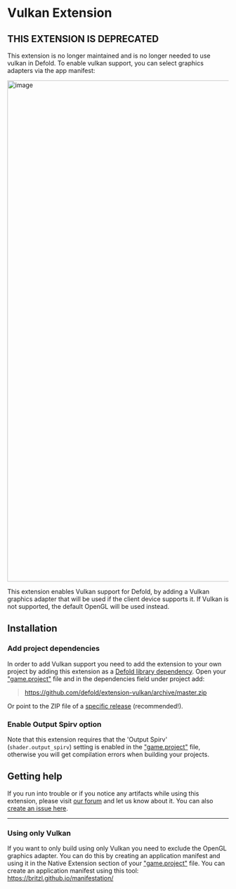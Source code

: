 # Vulkan Extension

## **THIS EXTENSION IS DEPRECATED**

This extension is no longer maintained and is no longer needed to use vulkan in Defold. To enable vulkan support, you can select graphics adapters via the app manifest:

<img width="1142" alt="image" src="https://github.com/defold/extension-vulkan/assets/169640/f7f07cb6-9011-4159-92da-b33c2e4da60d">

This extension enables Vulkan support for Defold, by adding a Vulkan graphics adapter that will be used if the client device supports it. If Vulkan is not supported, the default OpenGL will be used instead.


## Installation

### Add project dependencies

In order to add Vulkan support you need to add the extension to your own project by adding this extension as a [Defold library dependency](http://www.defold.com/manuals/libraries/). Open your ["game.project"](defold://open?path=/game.project) file and in the dependencies field under project add:

> https://github.com/defold/extension-vulkan/archive/master.zip

Or point to the ZIP file of a [specific release](https://github.com/defold/extension-vulkan/releases) (recommended!).


### Enable Output Spirv option 

Note that this extension requires that the 'Output Spirv' (`shader.output_spirv`) setting is enabled in the ["game.project"](defold://open?path=/game.project) file, otherwise you will get compilation errors when building your projects.


## Getting help

If you run into trouble or if you notice any artifacts while using this extension, please visit [our forum](https://forum.defold.com) and let us know about it. You can also [create an issue here](https://github.com/defold/extension-vulkan/issues/new/choose).

---

### Using only Vulkan

If you want to only build using only Vulkan you need to exclude the OpenGL graphics adapter. You can do this by creating an application manifest and using it in the Native Extension section of your ["game.project"](defold://open?path=/game.project) file. You can create an application manifest using this tool: https://britzl.github.io/manifestation/
